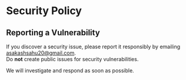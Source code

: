 # Security Policy

## Reporting a Vulnerability

If you discover a security issue, please report it responsibly by emailing asakashsahu20@gmail.com.  
Do **not** create public issues for security vulnerabilities.

We will investigate and respond as soon as possible.
